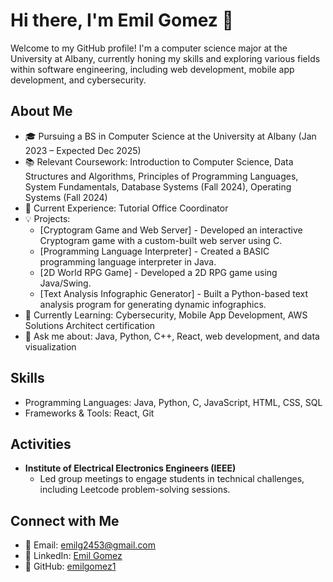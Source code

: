 

# Hi there, I'm Emil Gomez 👋

Welcome to my GitHub profile! I'm a computer science major at the University at Albany, currently honing my skills and exploring various fields within software engineering, including web development, mobile app development, and cybersecurity.



## About Me

- 🎓 Pursuing a BS in Computer Science at the University at Albany (Jan 2023 – Expected Dec 2025)
- 📚 Relevant Coursework: Introduction to Computer Science, Data Structures and Algorithms, Principles of Programming Languages, System Fundamentals, Database Systems (Fall 2024), Operating Systems (Fall 2024)
- 💼 Current Experience: Tutorial Office Coordinator
- 💡 Projects: 
  - [Cryptogram Game and Web Server] - Developed an interactive Cryptogram game with a custom-built web server using C.
  - [Programming Language Interpreter] - Created a BASIC programming language interpreter in Java.
  - [2D World RPG Game] - Developed a 2D RPG game using Java/Swing.
  - [Text Analysis Infographic Generator] - Built a Python-based text analysis program for generating dynamic infographics.
- 🌱 Currently Learning: Cybersecurity, Mobile App Development, AWS Solutions Architect certification
- 💬 Ask me about: Java, Python, C++, React, web development, and data visualization

## Skills

- Programming Languages: Java, Python, C, JavaScript, HTML, CSS, SQL
- Frameworks & Tools: React, Git

## Activities

- **Institute of Electrical Electronics Engineers (IEEE)**
  - Led group meetings to engage students in technical challenges, including Leetcode problem-solving sessions.


## Connect with Me

- 📧 Email: [emilg2453@gmail.com](mailto:emilg2453@gmail.com)
- 💼 LinkedIn: [Emil Gomez](https://www.linkedin.com/in/emilgomez)
- 🐙 GitHub: [emilgomez1](https://github.com/emilgomez1)


